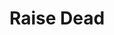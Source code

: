 ---
title: "Raise Dead"
index:
  - raise-dead
permalink: /spells/raise-dead/
tags:
  - Spell
  - 5th Level
  - Necromancy
available_for:
  - Bard
  - Cleric
  - Paladin
level: "5th Level"
school: "Necromancy"
range: "Touch"
comp:
  - V
  - S
  - M
material: "a diamond worth at least 500gp, which the spell consumes."
cast_time: "1 Hour"
description: |
  You return a dead creature you touch to life, provided that it has been dead no longer than 10 days. If the creature's soul is both willing and at liberty to rejoin the body, the creature returns to life with 1 hit point.

  This spell also neutralizes any poisons and cures nonmagical diseases that affected the creature at the time it died. This spell doesn't, however, remove magical diseases, curses, or similar effects; if these aren't first removed prior to casting the spell, they take effect when the creature returns to life. The spell can't return an undead creature to life.

  This spell closes all mortal wounds, but it doesn't restore missing body parts. If the creature is lacking body parts or organs integral for its survival--its head, for instance--the spell automatically fails.

  Coming back from the dead is an ordeal. The target takes a -4 penalty to all attack rolls, saving throws, and ability checks. Every time the target finishes a long rest, the penalty is reduced by 1 until it disappears.
excerpt: "You return a dead creature you touch to life, provided that it has been dead no longer than 10 days."
source: "Basic Rules"
---